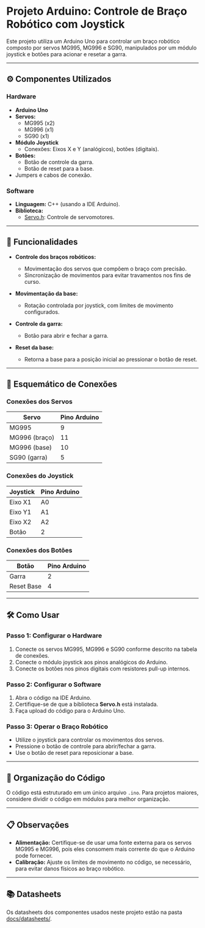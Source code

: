 # Projeto Arduino: Controle de Braço Robótico com Joystick

Este projeto utiliza um Arduino Uno para controlar um braço robótico composto por servos MG995, MG996 e SG90, manipulados por um módulo joystick e botões para acionar e resetar a garra.

---

## ⚙️ Componentes Utilizados

### Hardware
- **Arduino Uno**
- **Servos:**
  - MG995 (x2)
  - MG996 (x1)
  - SG90 (x1)
- **Módulo Joystick**
  - Conexões: Eixos X e Y (analógicos), botões (digitais).
- **Botões:**
  - Botão de controle da garra.
  - Botão de reset para a base.
- Jumpers e cabos de conexão.

### Software
- **Linguagem:** C++ (usando a IDE Arduino).
- **Biblioteca:**
  - [Servo.h](https://www.arduino.cc/reference/en/libraries/servo/): Controle de servomotores.

---

## 🚀 Funcionalidades

- **Controle dos braços robóticos:**
  - Movimentação dos servos que compõem o braço com precisão.
  - Sincronização de movimentos para evitar travamentos nos fins de curso.
  
- **Movimentação da base:**
  - Rotação controlada por joystick, com limites de movimento configurados.

- **Controle da garra:**
  - Botão para abrir e fechar a garra.

- **Reset da base:**
  - Retorna a base para a posição inicial ao pressionar o botão de reset.

---

## 🔌 Esquemático de Conexões

### Conexões dos Servos
| Servo            | Pino Arduino |
|-------------------|--------------|
| MG995            | 9            |
| MG996 (braço)    | 11           |
| MG996 (base)     | 10           |
| SG90 (garra)     | 5            |

### Conexões do Joystick
| Joystick | Pino Arduino |
|----------|--------------|
| Eixo X1  | A0           |
| Eixo Y1  | A1           |
| Eixo X2  | A2           |
| Botão    | 2            |

### Conexões dos Botões
| Botão         | Pino Arduino |
|---------------|--------------|
| Garra         | 2            |
| Reset Base    | 4            |

---

## 🛠️ Como Usar

### Passo 1: Configurar o Hardware
1. Conecte os servos MG995, MG996 e SG90 conforme descrito na tabela de conexões.
2. Conecte o módulo joystick aos pinos analógicos do Arduino.
3. Conecte os botões nos pinos digitais com resistores pull-up internos.

### Passo 2: Configurar o Software
1. Abra o código na IDE Arduino.
2. Certifique-se de que a biblioteca **Servo.h** está instalada.
3. Faça upload do código para o Arduino Uno.

### Passo 3: Operar o Braço Robótico
- Utilize o joystick para controlar os movimentos dos servos.
- Pressione o botão de controle para abrir/fechar a garra.
- Use o botão de reset para reposicionar a base.

---

## 📂 Organização do Código

O código está estruturado em um único arquivo `.ino`. Para projetos maiores, considere dividir o código em módulos para melhor organização.

---

## 📋 Observações

- **Alimentação:** Certifique-se de usar uma fonte externa para os servos MG995 e MG996, pois eles consomem mais corrente do que o Arduino pode fornecer.
- **Calibração:** Ajuste os limites de movimento no código, se necessário, para evitar danos físicos ao braço robótico.

---

## 📚 Datasheets
Os datasheets dos componentes usados neste projeto estão na pasta [docs/datasheets/](docs/datasheets/).
